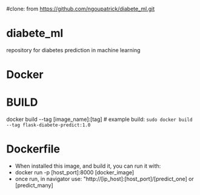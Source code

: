 #clone: from https://github.com/ngoupatrick/diabete_ml.git
# diabete_ml
repository for diabetes prediction in machine learning

# Docker

# BUILD
docker build --tag [image_name]:[tag]
    # example
    build: `sudo docker build --tag flask-diabete-predict:1.0`
# Dockerfile
- When installed this image, and build it, you can run it with:
- docker run -p [host_port]:8000 [docker_image]
- once run, in navigator use: "http://[ip_host]:[host_port]/[predict_one] or [predict_many]


